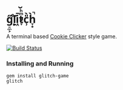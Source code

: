 # g̠̼͕̋ḻͤi͖͊̄̕t̞ͫͪ̆c̹̎̀h̞͙̀̚

A terminal based [Cookie Clicker] style game.

[![Build Status](https://travis-ci.org/twe4ked/glitch.svg?branch=master)](https://travis-ci.org/twe4ked/glitch)

### Installing and Running

```
gem install glitch-game
glitch
```

[Cookie Clicker]: http://en.wikipedia.org/wiki/Cookie_Clicker

